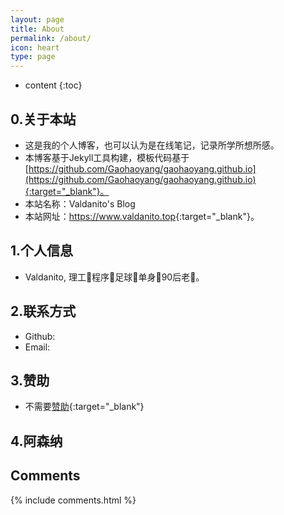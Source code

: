 ```yaml
---
layout: page
title: About
permalink: /about/
icon: heart
type: page
---
```


* content
{:toc}

## 0.关于本站

* 这是我的个人博客，也可以认为是在线笔记，记录所学所想所感。
* 本博客基于Jekyll工具构建，模板代码基于[https://github.com/Gaohaoyang/gaohaoyang.github.io](https://github.com/Gaohaoyang/gaohaoyang.github.io){:target="_blank"}。
* 本站名称：Valdanito's Blog
* 本站网址：<https://www.valdanito.top>{:target="_blank"}。

## 1.个人信息

* Valdanito, 理工🐶程序🐶足球🐶单身🐶90后老🐶。

## 2.联系方式

* Github: <a href="https://github.com/{{site.github_username}}" target="_blank" title="GitHub"><i class="fa fa-github" aria-hidden="true"></i></a>
* Email: <a href="mailto:{{site.email}}" title="email"><i class="fa fa-envelope-o" aria-hidden="true"></i></a>

## 3.赞助

* 不需要[赞助](https://www.unicef.org/zh){:target="_blank"}

## 4.阿森纳

## Comments

{% include comments.html %}

